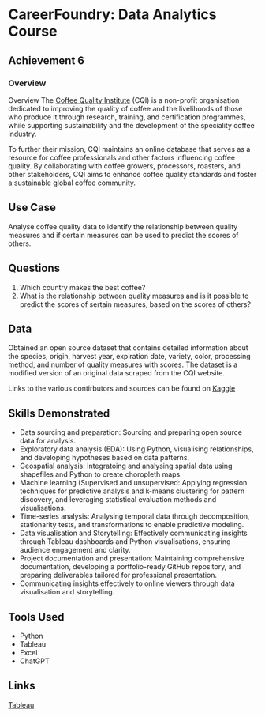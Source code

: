 # CareerFoundry: Data Analytics Course
## Achievement 6

### Overview
Overview
The [Coffee Quality Institute](https://www.coffeeinstitute.org) (CQI) is a non-profit organisation dedicated to improving the quality of coffee and the livelihoods of those who produce it through research, training, and certification programmes, while supporting sustainability and the development of the speciality coffee industry.

To further their mission, CQI maintains an online database that serves as a resource for coffee professionals and other factors influencing coffee quality. By collaborating with coffee growers, processors, roasters, and other stakeholders, CQI aims to enhance coffee quality standards and foster a sustainable global coffee community. 

## Use Case
Analyse coffee quality data to identify the relationship between quality measures and if certain measures can be used to predict the scores of others.

## Questions
1. Which country makes the best coffee?
2. What is the relationship between quality measures and is it possible to predict the scores of sertain measures, based on the scores of others?

## Data
Obtained an open source dataset that contains detailed information about the species, origin, harvest year, expiration date, variety, color, processing method, and number of quality measures with scores. The dataset is a modified version of an original data scraped from the CQI website.

Links to the various contirbutors and sources can be found on [Kaggle](https://www.kaggle.com/datasets/adampq/coffee-quality-with-locations-of-origin/data)

## Skills Demonstrated
- Data sourcing and preparation: Sourcing and preparing open source data for analysis.
- Exploratory data analysis (EDA): Using Python, visualising relationships, and developing hypotheses based on data patterns.
- Geospatial analysis: Integratoing and analysing spatial data using shapefiles and Python to create choropleth maps.
- Machine learning (Supervised and unsupervised: Applying regression techniques for predictive analysis and k-means clustering for pattern discovery, and leveraging statistical evaluation methods and visualisations.
- Time-series analysis: Analysing temporal data through decomposition, stationarity tests, and transformations to enable predictive modeling.
- Data visualisation and Storytelling: Effectively communicating insights through Tableau dashboards and Python visualisations, ensuring audience engagement and clarity.
- Project documentation and presentation: Maintaining comprehensive documentation, developing a portfolio-ready GitHub repository, and preparing deliverables tailored for professional presentation.
- Communicating insights effectively to online viewers through data visualisation and storytelling.

## Tools Used
- Python
- Tableau
- Excel
- ChatGPT

## Links
[Tableau]([https://example.com](https://public.tableau.com/views/CoffeeQuality_17336702986480/CoffeeQuality?:language=en-GB&publish=yes&:sid=&:redirect=auth&:display_count=n&:origin=viz_share_link))
